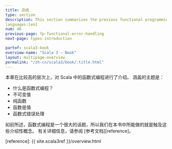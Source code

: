 ```yaml
---
title: 总结 
type: section
description: This section summarizes the previous functional programming sections.
languages:[en]
num: 46
previous-page: fp-functional-error-handling
next-page: types-introduction

partof: scala3-book
overview-name: "Scala 3 — Book"
layout: multipage-overview
permalink: "/zh-cn/scala3/book/:title.html"
---
```



本章在比较高的层次上，对 Scala 中的函数式编程进行了介绍。
涵盖的主题是：

- 什么是函数式编程？
- 不可变值
- 纯函数
- 函数是值
- 函数式错误处理

如前所述，函数式编程是一个很大的话题，所以我们在本书中所能做的就是触及这些介绍性概念。
有关详细信息，请参阅 [参考文档][reference]。

[reference]: {{ site.scala3ref }}/overview.html

